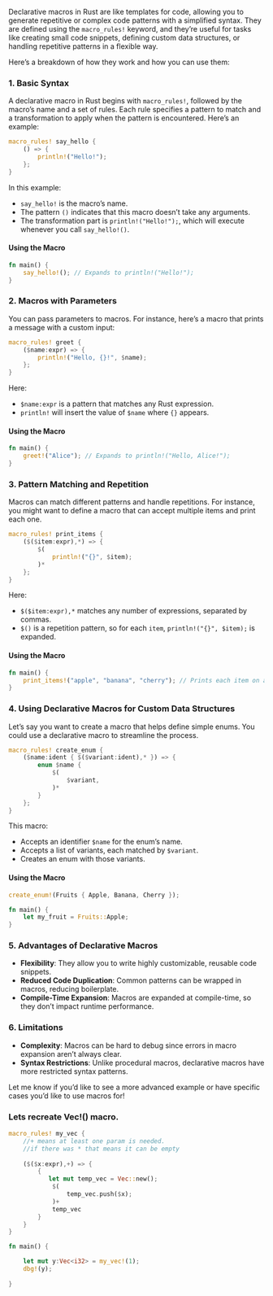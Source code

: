 
Declarative macros in Rust are like templates for code, allowing you to generate repetitive or complex code patterns with a simplified syntax. They are defined using the `macro_rules!` keyword, and they’re useful for tasks like creating small code snippets, defining custom data structures, or handling repetitive patterns in a flexible way.

Here’s a breakdown of how they work and how you can use them:

### 1. Basic Syntax
A declarative macro in Rust begins with `macro_rules!`, followed by the macro’s name and a set of rules. Each rule specifies a pattern to match and a transformation to apply when the pattern is encountered. Here’s an example:

```rust
macro_rules! say_hello {
    () => {
        println!("Hello!");
    };
}
```

In this example:
- `say_hello!` is the macro’s name.
- The pattern `()` indicates that this macro doesn’t take any arguments.
- The transformation part is `println!("Hello!");`, which will execute whenever you call `say_hello!()`.

#### Using the Macro
```rust
fn main() {
    say_hello!(); // Expands to println!("Hello!");
}
```

### 2. Macros with Parameters
You can pass parameters to macros. For instance, here’s a macro that prints a message with a custom input:

```rust
macro_rules! greet {
    ($name:expr) => {
        println!("Hello, {}!", $name);
    };
}
```

Here:
- `$name:expr` is a pattern that matches any Rust expression.
- `println!` will insert the value of `$name` where `{}` appears.

#### Using the Macro
```rust
fn main() {
    greet!("Alice"); // Expands to println!("Hello, Alice!");
}
```

### 3. Pattern Matching and Repetition
Macros can match different patterns and handle repetitions. For instance, you might want to define a macro that can accept multiple items and print each one.

```rust
macro_rules! print_items {
    ($($item:expr),*) => {
        $(
            println!("{}", $item);
        )*
    };
}
```

Here:
- `$($item:expr),*` matches any number of expressions, separated by commas.
- `$()` is a repetition pattern, so for each `item`, `println!("{}", $item);` is expanded.

#### Using the Macro
```rust
fn main() {
    print_items!("apple", "banana", "cherry"); // Prints each item on a new line
}
```

### 4. Using Declarative Macros for Custom Data Structures
Let’s say you want to create a macro that helps define simple enums. You could use a declarative macro to streamline the process.

```rust
macro_rules! create_enum {
    ($name:ident { $($variant:ident),* }) => {
        enum $name {
            $(
                $variant,
            )*
        }
    };
}
```

This macro:
- Accepts an identifier `$name` for the enum’s name.
- Accepts a list of variants, each matched by `$variant`.
- Creates an enum with those variants.

#### Using the Macro
```rust
create_enum!(Fruits { Apple, Banana, Cherry });

fn main() {
    let my_fruit = Fruits::Apple;
}
```

### 5. Advantages of Declarative Macros
- **Flexibility**: They allow you to write highly customizable, reusable code snippets.
- **Reduced Code Duplication**: Common patterns can be wrapped in macros, reducing boilerplate.
- **Compile-Time Expansion**: Macros are expanded at compile-time, so they don’t impact runtime performance.

### 6. Limitations
- **Complexity**: Macros can be hard to debug since errors in macro expansion aren’t always clear.
- **Syntax Restrictions**: Unlike procedural macros, declarative macros have more restricted syntax patterns.

Let me know if you’d like to see a more advanced example or have specific cases you’d like to use macros for!
### Lets recreate Vec!() macro.
```rust
macro_rules! my_vec {
    //+ means at least one param is needed.
    //if there was * that means it can be empty
    
    ($($x:expr),+) => {
        {
           let mut temp_vec = Vec::new();
            $(
                temp_vec.push($x);
            )+
            temp_vec
        }
    }
}

fn main() {

    let mut y:Vec<i32> = my_vec!(1);
    dbg!(y);  
  
}

```